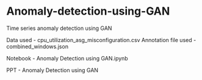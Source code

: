 # Anomaly-detection-using-GAN
Time series anomaly detection using GAN

Data used - cpu_utilization_asg_misconfiguration.csv
Annotation file used - combined_windows.json

Notebook - Anomaly Detection using GAN.ipynb

PPT - Anomaly Detection using GAN
